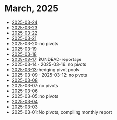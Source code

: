 # March, 2025

* [2025-03-24](24)
* [2025-03-23](23)
* [2025-03-22](22)
* [2025-03-21](21)
* 2025-03-20: no pivots
* [2025-03-19](19)
* [2025-03-18](18)
* [2025-03-17](17): $UNDEAD-reportage
* 2025-03-14 - 2025-03-16: no pivots
* [2025-03-13](13): hedging pivot pools
* 2025-03-09 - 2025-03-12: no pivots
* [2025-03-08](08)
* 2025-03-07: no pivots
* [2025-03-06](06)
* 2025-03-05: no pivots
* [2025-03-04](04)
* [2025-03-03](03)
* 2025-03-01: No pivots, compiling monthly report
